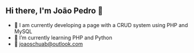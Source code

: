 ## Hi there, I'm João Pedro 👋 

- 🔭 I am currently developing a page with a CRUD system using PHP and MySQL
- 🌱 I’m currently learning PHP and Python
- 📧 joaoschuab@outlook.com



<!---
schuabjp/schuabjp is a ✨ special ✨ repository because its `README.md` (this file) appears on your GitHub profile.
You can click the Preview link to take a look at your changes.
--->
